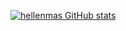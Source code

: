 [![hellenmas GitHub stats](https://github-readme-stats.vercel.app/api?username=hellenmas)](https://github.com/hellenmas/github-readme-stats)



